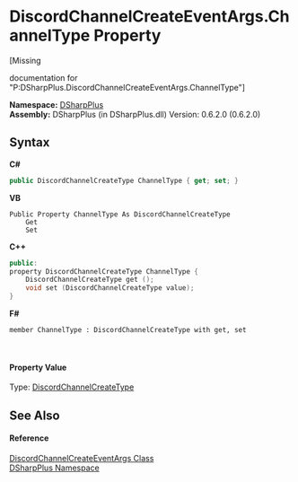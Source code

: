 # DiscordChannelCreateEventArgs.ChannelType Property 
 

\[Missing <summary> documentation for "P:DSharpPlus.DiscordChannelCreateEventArgs.ChannelType"\]

**Namespace:**&nbsp;<a href="503971eb-de5e-a570-9922-de9500a9b1cc">DSharpPlus</a><br />**Assembly:**&nbsp;DSharpPlus (in DSharpPlus.dll) Version: 0.6.2.0 (0.6.2.0)

## Syntax

**C#**<br />
``` C#
public DiscordChannelCreateType ChannelType { get; set; }
```

**VB**<br />
``` VB
Public Property ChannelType As DiscordChannelCreateType
	Get
	Set
```

**C++**<br />
``` C++
public:
property DiscordChannelCreateType ChannelType {
	DiscordChannelCreateType get ();
	void set (DiscordChannelCreateType value);
}
```

**F#**<br />
``` F#
member ChannelType : DiscordChannelCreateType with get, set

```

<br />

#### Property Value
Type: <a href="4681b1df-769d-d73e-6a87-97eeca237b65">DiscordChannelCreateType</a>

## See Also


#### Reference
<a href="8598af9d-e64f-89ac-37bf-29886f07e4d6">DiscordChannelCreateEventArgs Class</a><br /><a href="503971eb-de5e-a570-9922-de9500a9b1cc">DSharpPlus Namespace</a><br />